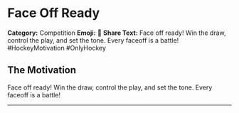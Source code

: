 # Face Off Ready

**Category:** Competition
**Emoji:** 🏒
**Share Text:** Face off ready! Win the draw, control the play, and set the tone. Every faceoff is a battle! #HockeyMotivation #OnlyHockey

## The Motivation

Face off ready! Win the draw, control the play, and set the tone. Every faceoff is a battle!

---

